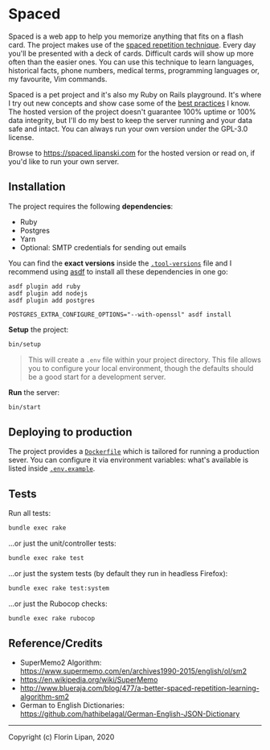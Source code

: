 # Spaced

Spaced is a web app to help you memorize anything that fits on a flash card. The project makes use of the [spaced repetition technique](https://en.wikipedia.org/wiki/Spaced_repetition). Every day you'll be presented with a deck of cards. Difficult cards will show up more often than the easier ones. You can use this technique to learn languages, historical facts, phone numbers, medical terms, programming languages or, my favourite, Vim commands.

Spaced is a pet project and it's also my Ruby on Rails playground. It's where I try out new concepts and show case some of the [best practices](https://github.com/lipanski/spaced/search?q=%22%23+NOTE%22&unscoped_q=%22%23+NOTE%22) I know. The hosted version of the project doesn't guarantee 100% uptime or 100% data integrity, but I'll do my best to keep the server running and your data safe and intact. You can always run your own version under the GPL-3.0 license.

Browse to <https://spaced.lipanski.com> for the hosted version or read on, if you'd like to run your own server.

## Installation

The project requires the following **dependencies**:

- Ruby
- Postgres
- Yarn
- Optional: SMTP credentials for sending out emails

You can find the **exact versions** inside the [`.tool-versions`](https://github.com/lipanski/spaced/blob/master/.tool-versions) file and I recommend using [asdf](https://asdf-vm.com/) to install all these dependencies in one go:

```
asdf plugin add ruby
asdf plugin add nodejs
asdf plugin add postgres

POSTGRES_EXTRA_CONFIGURE_OPTIONS="--with-openssl" asdf install
```

**Setup** the project:

```sh
bin/setup
```

> This will create a `.env` file within your project directory. This file allows you to configure your local environment, though the defaults should be a good start for a development server.

**Run** the server:

```sh
bin/start
```

## Deploying to production

The project provides a [`Dockerfile`](https://github.com/lipanski/spaced/blob/master/Dockerfile) which is tailored for running a production sever. You can configure it via environment variables: what's available is listed inside [`.env.example`](https://github.com/lipanski/spaced/blob/master/.env.example).

## Tests

Run all tests:

```sh
bundle exec rake
```

...or just the unit/controller tests:

```sh
bundle exec rake test
```

...or just the system tests (by default they run in headless Firefox):

```sh
bundle exec rake test:system
```

...or just the Rubocop checks:

```sh
bundle exec rake rubocop
```

## Reference/Credits

- SuperMemo2 Algorithm: <https://www.supermemo.com/en/archives1990-2015/english/ol/sm2>
- <https://en.wikipedia.org/wiki/SuperMemo>
- <http://www.blueraja.com/blog/477/a-better-spaced-repetition-learning-algorithm-sm2>
- German to English Dictionaries: <https://github.com/hathibelagal/German-English-JSON-Dictionary>

---

Copyright (c) Florin Lipan, 2020

